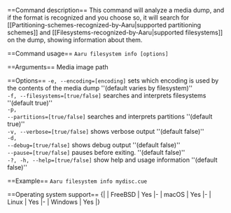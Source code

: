 ==Command description== This command will analyze a media dump, and if the format is recognized and you choose so, it
will search for [[Partitioning-schemes-recognized-by-Aaru|supported partitioning schemes]]
and [[Filesystems-recognized-by-Aaru|supported filesystems]] on the dump, showing information about them.

==Command usage==
<code>Aaru filesystem info [options] <image-path></code>

==Arguments==
<code><image-path></code> Media image path<br />

==Options==
<code>-e, --encoding=[encoding]</code> sets which encoding is used by the contents of the media dump ''(default varies
by filesystem)''<br />
<code>-f, --filesystems=[true/false]</code> searches and interprets filesystems ''(default true)''<br />
<code>-p, --partitions=[true/false]</code> searches and interprets partitions ''(default true)''<br />
<code>-v, --verbose=[true/false]</code> shows verbose output ''(default false)''<br />
<code>-d, --debug=[true/false]</code> shows debug output ''(default false)''<br />
<code>--pause=[true/false]</code> pauses before exiting. ''(default false)''<br />
<code>-?, -h, --help=[true/false]</code> show help and usage information ''(default false)''<br />

==Example==
<code>Aaru filesystem info mydisc.cue</code>

==Operating system support== {| | FreeBSD | Yes |- | macOS | Yes |- | Linux | Yes |- | Windows | Yes |}